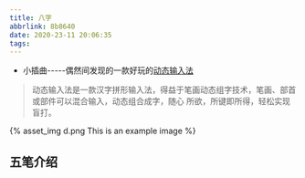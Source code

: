 ```yaml
---
title: 八字
abbrlink: 8b8640
date: 2020-23-11 20:06:35
tags:
---
```

* 小插曲-----偶然间发现的一款好玩的[动态输入法](eonsoft.github.io)
> 动态输入法是一款汉字拼形输入法，得益于笔画动态组字技术，笔画、部首或部件可以混合输入，动态组合成字，随心 所欲，所键即所得，轻松实现盲打。

{% asset_img d.png This is an example image %}


## 五笔介绍
